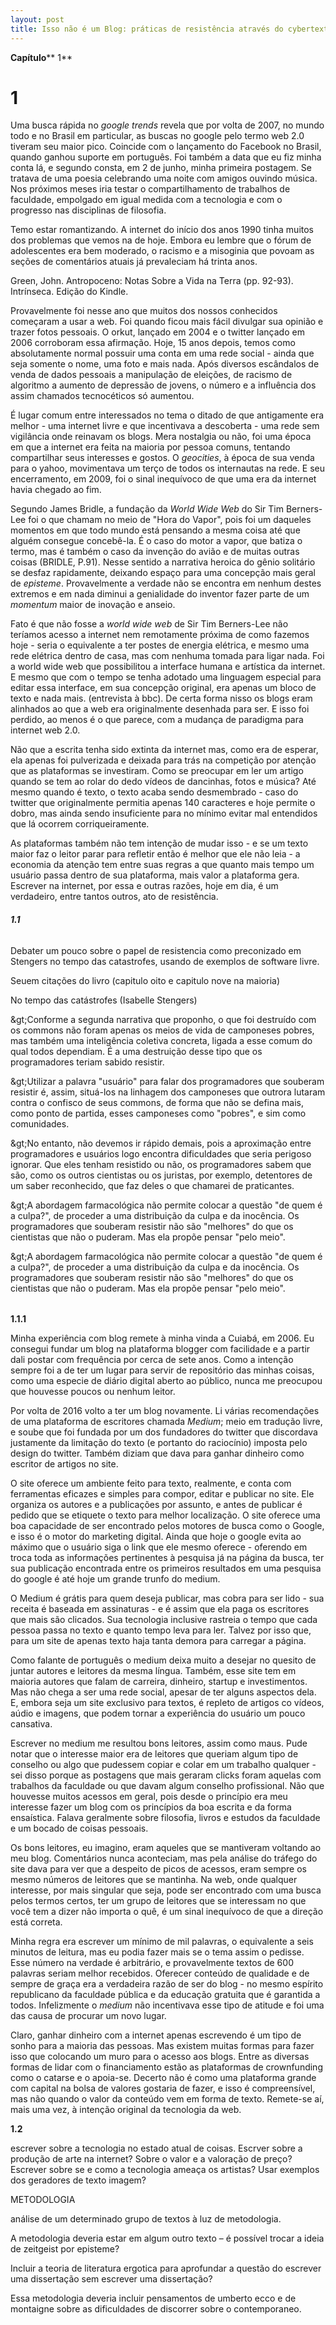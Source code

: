 ```yaml
---
layout: post
title: Isso não é um Blog: práticas de resistência através do cybertexto
---
```


**Capítulo**** 1**

# **1**

Uma busca rápida no _google trends_ revela que por volta de 2007, no mundo todo e no Brasil em particular, as buscas no google pelo termo web 2.0 tiveram seu maior pico. Coincide com o lançamento do Facebook no Brasil, quando ganhou suporte em português. Foi também a data que eu fiz minha conta lá, e segundo consta, em 2 de junho, minha primeira postagem. Se tratava de uma poesia celebrando uma noite com amigos ouvindo música. Nos próximos meses iria testar o compartilhamento de trabalhos de faculdade, empolgado em igual medida com a tecnologia e com o progresso nas disciplinas de filosofia.

Temo estar romantizando. A internet do início dos anos 1990 tinha muitos dos problemas que vemos na de hoje. Embora eu lembre que o fórum de adolescentes era bem moderado, o racismo e a misoginia que povoam as seções de comentários atuais já prevaleciam há trinta anos.

Green, John. Antropoceno: Notas Sobre a Vida na Terra (pp. 92-93). Intrínseca. Edição do Kindle.

Provavelmente foi nesse ano que muitos dos nossos conhecidos começaram a usar a web. Foi quando ficou mais fácil divulgar sua opinião e trazer fotos pessoais. O orkut, lançado em 2004 e o twitter lançado em 2006 corroboram essa afirmação. Hoje, 15 anos depois, temos como absolutamente normal possuir uma conta em uma rede social - ainda que seja somente o nome, uma foto e mais nada. Após diversos escândalos de venda de dados pessoais a manipulação de eleições, de racismo de algoritmo a aumento de depressão de jovens, o número e a influência dos assim chamados tecnocéticos só aumentou.

É lugar comum entre interessados no tema o ditado de que antigamente era melhor - uma internet livre e que incentivava a descoberta - uma rede sem vigilância onde reinavam os blogs. Mera nostalgia ou não, foi uma época em que a internet era feita na maioria por pessoa comuns, tentando compartilhar seus interesses e gostos. O _geocities_, à época de sua venda para o yahoo, movimentava um terço de todos os internautas na rede. E seu encerramento, em 2009, foi o sinal inequívoco de que uma era da internet havia chegado ao fim.

Segundo James Bridle, a fundação da _World Wide Web_ do Sir Tim Berners-Lee foi o que chamam no meio de &quot;Hora do Vapor&quot;, pois foi um daqueles momentos em que todo mundo está pensando a mesma coisa até que alguém consegue concebê-la. É o caso do motor a vapor, que batiza o termo, mas é também o caso da invenção do avião e de muitas outras coisas (BRIDLE, P.91). Nesse sentido a narrativa heroica do gênio solitário se desfaz rapidamente, deixando espaço para uma concepção mais geral de _episteme_. Provavelmente a verdade não se encontra em nenhum destes extremos e em nada diminui a genialidade do inventor fazer parte de um _momentum_ maior de inovação e anseio.

Fato é que não fosse a _world wide web_ de Sir Tim Berners-Lee não teríamos acesso a internet nem remotamente próxima de como fazemos hoje - seria o equivalente a ter postes de energia elétrica, e mesmo uma rede elétrica dentro de casa, mas com nenhuma tomada para ligar nada. Foi a world wide web que possibilitou a interface humana e artística da internet. E mesmo que com o tempo se tenha adotado uma linguagem especial para editar essa interface, em sua concepção original, era apenas um bloco de texto e nada mais. (entrevista à bbc). De certa forma nisso os blogs eram alinhados ao que a web era originalmente desenhada para ser. E isso foi perdido, ao menos é o que parece, com a mudança de paradigma para internet web 2.0.

Não que a escrita tenha sido extinta da internet mas, como era de esperar, ela apenas foi pulverizada e deixada para trás na competição por atenção que as plataformas se investiram. Como se preocupar em ler um artigo quando se tem ao rolar do dedo vídeos de dancinhas, fotos e música? Até mesmo quando é texto, o texto acaba sendo desmembrado - caso do twitter que originalmente permitia apenas 140 caracteres e hoje permite o dobro, mas ainda sendo insuficiente para no mínimo evitar mal entendidos que lá ocorrem corriqueiramente.

As plataformas também não tem intenção de mudar isso - e se um texto maior faz o leitor parar para refletir então é melhor que ele não leia - a economia da atenção tem entre suas regras a que quanto mais tempo um usuário passa dentro de sua plataforma, mais valor a plataforma gera. Escrever na internet, por essa e outras razões, hoje em dia, é um verdadeiro, entre tantos outros, ato de resistência.

###### **1.1**

Debater um pouco sobre o papel de resistencia como preconizado em Stengers no tempo das catastrofes, usando de exemplos de software livre.

Seuem citações do livro (capitulo oito e capitulo nove na maioria)

No tempo das catástrofes (Isabelle Stengers)

\&gt;Conforme a segunda narrativa que proponho, o que foi destruído com os commons não foram apenas os meios de vida de camponeses pobres, mas também uma inteligência coletiva concreta, ligada a esse comum do qual todos dependiam. É a uma destruição desse tipo que os programadores teriam sabido resistir.

\&gt;Utilizar a palavra &quot;usuário&quot; para falar dos programadores que souberam resistir é, assim, situá-los na linhagem dos camponeses que outrora lutaram contra o confisco de seus commons, de forma que não se defina mais, como ponto de partida, esses camponeses como &quot;pobres&quot;, e sim como comunidades.

\&gt;No entanto, não devemos ir rápido demais, pois a aproximação entre programadores e usuários logo encontra dificuldades que seria perigoso ignorar. Que eles tenham resistido ou não, os programadores sabem que são, como os outros cientistas ou os juristas, por exemplo, detentores de um saber reconhecido, que faz deles o que chamarei de praticantes.

\&gt;A abordagem farmacológica não permite colocar a questão &quot;de quem é a culpa?&quot;, de proceder a uma distribuição da culpa e da inocência. Os programadores que souberam resistir não são &quot;melhores&quot; do que os cientistas que não o puderam. Mas ela propõe pensar &quot;pelo meio&quot;.

\&gt;A abordagem farmacológica não permite colocar a questão &quot;de quem é a culpa?&quot;, de proceder a uma distribuição da culpa e da inocência. Os programadores que souberam resistir não são &quot;melhores&quot; do que os cientistas que não o puderam. Mas ela propõe pensar &quot;pelo meio&quot;.

######

**1.1.1**

Minha experiência com blog remete à minha vinda a Cuiabá, em 2006. Eu consegui fundar um blog na plataforma blogger com facilidade e a partir dali postar com frequência por cerca de sete anos. Como a intenção sempre foi a de ter um lugar para servir de repositório das minhas coisas, como uma especie de diário digital aberto ao público, nunca me preocupou que houvesse poucos ou nenhum leitor.

Por volta de 2016 volto a ter um blog novamente. Li várias recomendações de uma plataforma de escritores chamada _Medium_; meio em tradução livre, e soube que foi fundada por um dos fundadores do twitter que discordava justamente da limitação do texto (e portanto do raciocínio) imposta pelo design do twitter. Também diziam que dava para ganhar dinheiro como escritor de artigos no site.

O site oferece um ambiente feito para texto, realmente, e conta com ferramentas eficazes e simples para compor, editar e publicar no site. Ele organiza os autores e a publicações por assunto, e antes de publicar é pedido que se etiquete o texto para melhor localização. O site oferece uma boa capacidade de ser encontrado pelos motores de busca como o Google, e isso é o motor do marketing digital. Ainda que hoje o google evita ao máximo que o usuário siga o link que ele mesmo oferece - oferendo em troca toda as informações pertinentes à pesquisa já na página da busca, ter sua publicação encontrada entre os primeiros resultados em uma pesquisa do google é até hoje um grande trunfo do medium.

O Medium é grátis para quem deseja publicar, mas cobra para ser lido - sua receita é baseada em assinaturas - e é assim que ela paga os escritores que mais são clicados. Sua tecnologia inclusive rastreia o tempo que cada pessoa passa no texto e quanto tempo leva para ler. Talvez por isso que, para um site de apenas texto haja tanta demora para carregar a página.

Como falante de português o medium deixa muito a desejar no quesito de juntar autores e leitores da mesma língua. Também, esse site tem em maioria autores que falam de carreira, dinheiro, startup e investimentos. Mas não chega a ser uma rede social, apesar de ter alguns aspectos dela. E, embora seja um site exclusivo para textos, é repleto de artigos co vídeos, aúdio e imagens, que podem tornar a experiência do usuário um pouco cansativa.

Escrever no medium me resultou bons leitores, assim como maus. Pude notar que o interesse maior era de leitores que queriam algum tipo de conselho ou algo que pudessem copiar e colar em um trabalho qualquer - sei disso porque as postagens que mais geraram clicks foram aquelas com trabalhos da faculdade ou que davam algum conselho profissional. Não que houvesse muitos acessos em geral, pois desde o princípio era meu interesse fazer um blog com os princípios da boa escrita e da forma ensaística. Falava geralmente sobre filosofia, livros e estudos da faculdade e um bocado de coisas pessoais.

Os bons leitores, eu imagino, eram aqueles que se mantiveram voltando ao meu blog. Comentários nunca aconteciam, mas pela análise do tráfego do site dava para ver que a despeito de picos de acessos, eram sempre os mesmo números de leitores que se mantinha. Na web, onde qualquer interesse, por mais singular que seja, pode ser encontrado com uma busca pelos termos certos, ter um grupo de leitores que se interessam no que você tem a dizer não importa o quê, é um sinal inequívoco de que a direção está correta.

Minha regra era escrever um mínimo de mil palavras, o equivalente a seis minutos de leitura, mas eu podia fazer mais se o tema assim o pedisse. Esse número na verdade é arbitrário, e provavelmente textos de 600 palavras seriam melhor recebidos. Oferecer conteúdo de qualidade e de sempre de graça era a verdadeira razão de ser do blog - no mesmo espírito republicano da faculdade pública e da educação gratuita que é garantida a todos. Infelizmente o _medium_ não incentivava esse tipo de atitude e foi uma das causa de procurar um novo lugar.

Claro, ganhar dinheiro com a internet apenas escrevendo é um tipo de sonho para a maioria das pessoas. Mas existem muitas formas para fazer isso que colocando um muro para o acesso aos blogs. Entre as diversas formas de lidar com o financiamento estão as plataformas de crownfunding como o catarse e o apoia-se. Decerto não é como uma plataforma grande com capital na bolsa de valores gostaria de fazer, e isso é compreensível, mas não quando o valor da conteúdo vem em forma de texto. Remete-se aí, mais uma vez, à intenção original da tecnologia da web.

**1.2**

escrever sobre a tecnologia no estado atual de coisas. Escrver sobre a produção de arte na internet? Sobre o valor e a valoração de preço? Escrever sobre se e como a tecnologia ameaça os artistas? Usar exemplos dos geradores de texto imagem?

METODOLOGIA

análise de um determinado grupo de textos à luz de metodologia.

A metodologia deveria estar em algum outro texto – é possível trocar a ideia de zeitgeist por episteme?

Incluir a teoria de literatura ergotica para aprofundar a questão do escrever uma dissertação sem escrever uma dissertação?

Essa metodologia deveria incluir pensamentos de umberto ecco e de montaigne sobre as dificuldades de discorrer sobre o contemporaneo.
